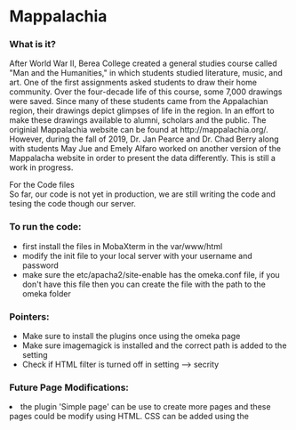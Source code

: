 # Mappalachia

<h3>What is it?</h3>
After World War II, Berea College created a general studies course called "Man and the Humanities," in which students studied literature, music, and art. One of the first assignments asked students to draw their home community. Over the four-decade life of this course, some 7,000 drawings were saved. Since many of these students came from the Appalachian region, their drawings depict glimpses of life in the region. In an effort to make these drawings available to alumni, scholars and the public. The originial Mappalachia website can be found at http://mappalachia.org/.
However, during the fall of 2019, Dr. Jan Pearce and Dr. Chad Berry along with students May Jue and Emely Alfaro worked on another version of the Mappalacha website in order to present the data differently. This is still a work in progress. 

For the Code files</br>
So far, our code  is not yet in production, we are still writing the code and tesing the code though our server.</br>
<h3>To run the code:</h3>
<ul>
  <li>first install the files in MobaXterm in the var/www/html </li>
  <li>modify the init file to your local server with your username and password </li>
  <li>make sure the etc/apacha2/site-enable has the omeka.conf file, if you don't have this file then you can create the file with the path to the omeka folder</li>
</ul>

<h3>Pointers:</h3>
<ul>
  <li>Make sure to install the plugins once using the omeka page</li>
  <li>Make sure imagemagick is installed and the correct path is added to the setting</li>
  <li>Check if HTML filter is turned off in setting --> secrity</li>
</ul>

<h3>Future Page Modifications: </h3>
 <li> the plugin 'Simple page' can be use to create more pages and these pages could be modify using HTML. CSS can be added using the <style tag></li>
  <li>other pages must be modify using the files provided</li>
